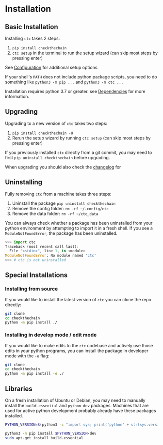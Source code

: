 # Installation


## Basic Installation

Installing `ctc` takes 2 steps:
1. `pip install checkthechain`
2. `ctc setup` in the terminal to run the setup wizard (can skip most steps by pressing enter)

See [Configuration](configuration) for additional setup options.

If your shell's `PATH` does not include python package scripts, you need to do something like `python3 -m pip ...` and `python3 -m ctc ...`

Installation requires python 3.7 or greater. see [Dependencies](dependencies) for more information.


## Upgrading

Upgrading to a new version of `ctc` takes two steps:
1. `pip install checkthechain -U`
2. Rerun the setup wizard by running `ctc setup` (can skip most steps by pressing enter)

If you previously installed `ctc` directly from a git commit, you may need to first `pip uninstall checkthechain` before upgrading.

When upgrading you should also check the [changelog](changelog) for 


## Uninstalling

Fully removing `ctc` from a machine takes three steps:
1. Uninstall the package `pip uninstall checkthechain`
2. Remove the config folder: `rm -rf ~/.config/ctc`
3. Remove the data folder: `rm -rf ~/ctc_data`

You can always check whether a package has been uninstalled from your python environment by attempting to import it in a fresh shell. If you see a `ModuleNotFoundError`, the package has been uninstalled.

```python
>>> import ctc
Traceback (most recent call last):
  File "<stdin>", line 1, in <module>
ModuleNotFoundError: No module named 'ctc'
>>> # ctc is not uninstalled
```

## Special Installations

### Installing from source

If you would like to install the latest version of `ctc` you can clone the repo directly:

```bash
git clone 
cd checkthechain
python -m pip install ./
```

### Installing in develop mode / edit mode

If you would like to make edits to the `ctc` codebase and actively use those edits in your python programs, you can install the package in developer mode with the `-e` flag:

```bash
git clone 
cd checkthechain
python -m pip install -e ./
```


## Libraries

On a fresh installation of Ubuntu or Debian, you may need to manually install the `build-essential` and `python-dev` packages. Machines that are used for active python development probably already have these packages installed.

```bash
PYTHON_VERSION=$(python3 -c "import sys; print('python' + str(sys.version_info.major) + '.' + str(sys.version_info.minor))")

python3 -m pip install $PYTHON_VERSION-dev
sudo apt-get install build-essential
```
